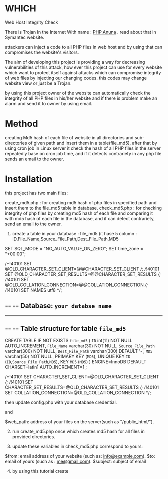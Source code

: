 # WHICH
Web Host Integrity Check 

There is Trojan In the Internet With name : [PHP.Anuna](https://www.symantec.com/security_response/writeup.jsp?docid=2015-111911-4342-99&tabid=2) . read about that in Symantec website.

attackers can inject a code to all PHP files in web host and by using that can compromises the website's visitors.

The aim of developing this project is providing a way for decreasing vulnerabilities of this attack, how ever this project can use for every website which want to protect itself against attacks which can compromise  integrity of web files by injecting our changing codes. this codes may change  website view or just be a Trojan.

by using this project owner of the website can automatically check the integrity of all PHP files in his/her website and if there is problem make an alarm and send it to owner by using email.

# Method
creating Md5 hash of each file of website in all directories and sub-directories of given path and insert them in a table(file_md5), after that by using cron job in Linux server it check the hash of all PHP files in the server repeatedly  base on cron job time, and if it detects  contrariety in any php file sends an email to the owner.

# Installation
this project has two main files: 

create_md5.php : for creating md5 hash of php files in specified path and insert them to the file_md5 table in database.
check_md5.php  : for checking integrity of php files by creating md5 hash of each file and comparing it with md5 hash of each file in the database, and if can detect contrariety, send an email to the owner.

1. create a table in your database : file_md5 (it hase 5 column : ID,File_Name,Source_File_Path,Dest_File_Path,MD5



SET SQL_MODE = "NO_AUTO_VALUE_ON_ZERO";
SET time_zone = "+00:00";


/*!40101 SET @OLD_CHARACTER_SET_CLIENT=@@CHARACTER_SET_CLIENT */;
/*!40101 SET @OLD_CHARACTER_SET_RESULTS=@@CHARACTER_SET_RESULTS */;
/*!40101 SET @OLD_COLLATION_CONNECTION=@@COLLATION_CONNECTION */;
/*!40101 SET NAMES utf8 */;

--
-- Database: `your databse name`
--

-- --------------------------------------------------------

--
-- Table structure for table `file_md5`
--

CREATE TABLE IF NOT EXISTS `file_md5` (
  `ID` int(11) NOT NULL AUTO_INCREMENT,
  `File_Name` varchar(30) NOT NULL,
  `Source_File_Path` varchar(300) NOT NULL,
  `Dest_File_Path` varchar(300) DEFAULT '-',
  `MD5` varchar(50) NOT NULL,
  PRIMARY KEY (`MD5`),
  UNIQUE KEY `ID` (`ID`,`Source_File_Path`,`MD5`),
  KEY `MD5` (`MD5`)
) ENGINE=InnoDB DEFAULT CHARSET=latin1 AUTO_INCREMENT=1 ;

/*!40101 SET CHARACTER_SET_CLIENT=@OLD_CHARACTER_SET_CLIENT */;
/*!40101 SET CHARACTER_SET_RESULTS=@OLD_CHARACTER_SET_RESULTS */;
/*!40101 SET COLLATION_CONNECTION=@OLD_COLLATION_CONNECTION */;

then update config.php  with your database credential.

and 

$web_path: address of your files on the server(such as "/public_html/").

2. run create_md5.php once which creates md5 hash for all files in provided directories.

3. update these variables in check_md5.php correspond to yours:

$from: email address of your website (such as: info@example.com).
$to: email of yours (such as : me@gmail.com).
$subject: subject of email

4. by using this tutorial create
